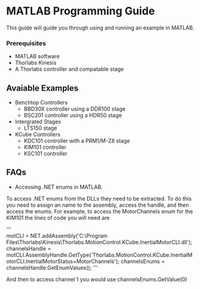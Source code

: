 # MATLAB Programming Guide

This guide will guide you through using and running an example in MATLAB.

### Prerequisites

 - MATLAB software
 - Thorlabs Kinesis
 - A Thorlabs controller and compatable stage

## Avaiable Examples

 - Benchtop Controllers
   * BBD30X controller using a DDR100 stage
   * BSC201 controller using a HDR50 stage
 - Intergrated Stages
   * LTS150 stage
 - KCube Controllers
   * KDC101 controller with a PRM1/M-Z8 stage
   * KIM101 controller
   * KSC101 controller

## FAQs

 - Accessing .NET enums in MATLAB.

To access .NET enums from the DLLs they need to be extracted. To do this you need to assign an name to the assembly, access the handle, and then access the enums. For example, to access the MotorChannels enum for the KIM101 the lines of code you will need are 

'''  
motCLI = NET.addAssembly('C:\Program Files\Thorlabs\Kinesis\Thorlabs.MotionControl.KCube.InertialMotorCLI.dll');
channelsHandle = motCLI.AssemblyHandle.GetType('Thorlabs.MotionControl.KCube.InertialMotorCLI.InertialMotorStatus+MotorChannels');
channelsEnums = channelsHandle.GetEnumValues();
'''

And then to access channel 1 you would use channelsEnums.GetValue(0)

